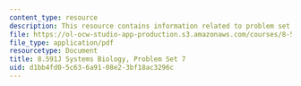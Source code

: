 ```yaml
---
content_type: resource
description: This resource contains information related to problem set 7.
file: https://ol-ocw-studio-app-production.s3.amazonaws.com/courses/8-591j-systems-biology-fall-2014/d1bb4fd05c636a9108e23bf18ac3296c_MIT8_591JF14_ProblemSet7.pdf
file_type: application/pdf
resourcetype: Document
title: 8.591J Systems Biology, Problem Set 7
uid: d1bb4fd0-5c63-6a91-08e2-3bf18ac3296c
---
```

